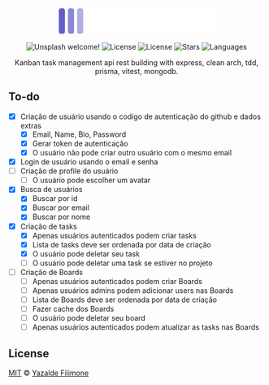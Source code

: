  <p align="center" >
<img src=".assets/logo-dark.svg" />
<P/>
 <p align="center">
  <img src="https://img.shields.io/static/v1?label=Kanban Api&message=Welcome&color=FFFFFF&labelColor=635FC7" alt="Unsplash welcome!" />
  <img alt="License" src="https://img.shields.io/static/v1?label=version&message=1.0&color=FFFFFF&labelColor=635FC7">
  <img alt="License" src="https://img.shields.io/static/v1?label=license&message=MIT&color=FFFFFF&labelColor=635FC7">
  <img alt="Stars" src="https://img.shields.io/github/stars/yazaldefilimonepinto/kanban-api?color=FFFFFF&labelColor=635FC7">
  <img alt="Languages" src="https://img.shields.io/github/languages/count/yazaldefilimonepinto/kanban-api?color=FFFFFF&labelColor=635FC7">
</p>
<p align="center" >
Kanban task management api rest building with express, clean arch, tdd, prisma, vitest, mongodb.
<P/>

## To-do

- [x] Criação de usuário usando o codígo de autenticação do github e dados extras
  - [x] Email, Name, Bio, Password
  - [x] Gerar token de autenticação
  - [x] O usuário não pode criar outro usuário com o mesmo email
- [x] Login de usuário usando o email e senha
- [ ] Criação de profile do usuário
  - [ ] O usuário pode escolher um avatar
- [x] Busca de usuários
  - [x] Buscar por id
  - [x] Buscar por email
  - [x] Buscar por nome
- [x] Criação de tasks
  - [x] Apenas usuários autenticados podem criar tasks
  - [x] Lista de tasks deve ser ordenada por data de criação
  - [x] O usuário pode deletar seu task
  - [ ] O usuário pode deletar uma task se estiver no projeto
- [ ] Criação de Boards
  - [ ] Apenas usuários autenticados podem criar Boards
  - [ ] Apenas usuários admins podem adicionar users nas Boards
  - [ ] Lista de Boards deve ser ordenada por data de criação
  - [ ] Fazer cache dos Boards
  - [ ] O usuário pode deletar seu board
  - [ ] Apenas usuários autenticados podem atualizar as tasks nas Boards

<a id="license"></a>

## License

[MIT](https://github.com/yazaldefilimonepinto/kanban-api/blob/main/LICENSE) © [Yazalde Filimone](https://www.linkedin.com/in/yazalde-filimone/)
